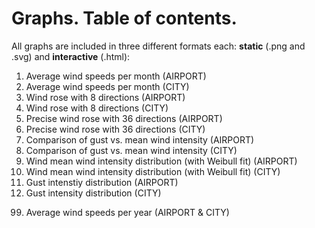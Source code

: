 # Graphs. Table of contents.

All graphs are included in three different formats each: **static** (.png and .svg) and **interactive** (.html):

01) Average wind speeds per month (AIRPORT)
02) Average wind speeds per month (CITY)
03) Wind rose with 8 directions (AIRPORT)
04) Wind rose with 8 directions (CITY)
5) Precise wind rose with 36 directions (AIRPORT)
6) Precise wind rose with 36 directions (CITY)
7) Comparison of gust vs. mean wind intensity (AIRPORT)
8) Comparison of gust vs. mean wind intensity (CITY)
9) Wind mean wind intensity distribution (with Weibull fit) (AIRPORT)
10) Wind mean wind intensity distribution (with Weibull fit) (CITY)
11) Gust intenstiy distribution (AIRPORT)
12) Gust intensity distribution (CITY)
99. Average wind speeds per year (AIRPORT & CITY)
